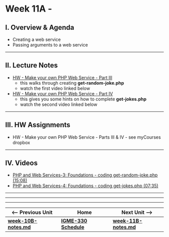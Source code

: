 # Week 11A - 

## I. Overview & Agenda

- Creating a web service
- Passing arguments to a web service

<hr>

## II. Lecture Notes

- [HW - Make your own PHP Web Service - Part III](https://github.com/tonethar/IGME-330-Master/blob/master/notes/HW-php-web-service-3.md)
  - this walks through creating **get-random-joke.php**
  - watch the first video linked below
- [HW - Make your own PHP Web Service - Part IV](https://github.com/tonethar/IGME-330-Master/blob/master/notes/HW-php-web-service-4.md)
  - this gives you some hints on how to complete **get-jokes.php**
  - watch the second video linked below

<hr>

## III. HW Assignments
- HW - Make your own PHP Web Service - Parts III & IV - see myCourses dropbox

<hr>

## IV. Videos
- [PHP and Web Services-3: Foundations - coding get-random-joke.php (15:08)](https://video.rit.edu/Watch/php-and-web-services-3-coding-get-random-joke)
- [PHP and Web Services-4: Foundations - coding get-jokes.php (07:35)](https://video.rit.edu/Watch/php-and-web-services-4-coding-get-jokes)

<hr>

<!--
# Week 11A - Intro to Node.js
-->

<!--
## I. Overview
- **Node.js** is a command-line JavaScript runtime built on Chrome's V8 JavaScript engine. Node.js uses an event-driven, non-blocking I/O model that makes it lightweight and efficient. Node.js' package ecosystem, **npm**, is the largest ecosystem of open source libraries in the world.
- Node.js runs on your local machine via the command line, or on a server, it does not run in the user's browser
- https://nodejs.org/en/

-->

<!--
## II. Today's Topics
- Consuming Web Services from a command-line Node.js app:
  - [Node.js and Web Services - 1](https://github.com/tonethar/IGME-330-Master/blob/master/notes/node-and-web-services-1.md)
  - [Node.js and Web Services - 2](https://github.com/tonethar/IGME-330-Master/blob/master/notes/node-and-web-services-2.md)
- Transpiling our ES6 code to ES5 via Node.js and WebPack - [Transpiling ES6 to ES5](https://github.com/tonethar/IGME-330-Master/blob/master/notes/node-and-transpiling.md)
- (transpiling is a requirement of Project 3!)
-->

<!--
## III. Important Deadlines
- *When will the final exam be given?*
  - the final exam is on the last day of class: 
    - Thursday, April 23rd
- *When is the [final project](../projects/project-2.md) due?*
  - during the regularly scheduled final exam time for the course (see SIS for date/time and location)
-->

<!--
## IV. Other Resources
- https://github.com/toddmotto/public-apis
- https://github.com/abhishekbanthia/Public-APIs
-->  

<hr><hr>

| <-- Previous Unit | Home | Next Unit -->
| --- | --- | --- 
| [**week-10B-notes.md**](week-10B-notes.md)     |  [**IGME-330 Schedule**](../schedule.md) | [**week-11B-notes.md**](week-11B-notes.md)
